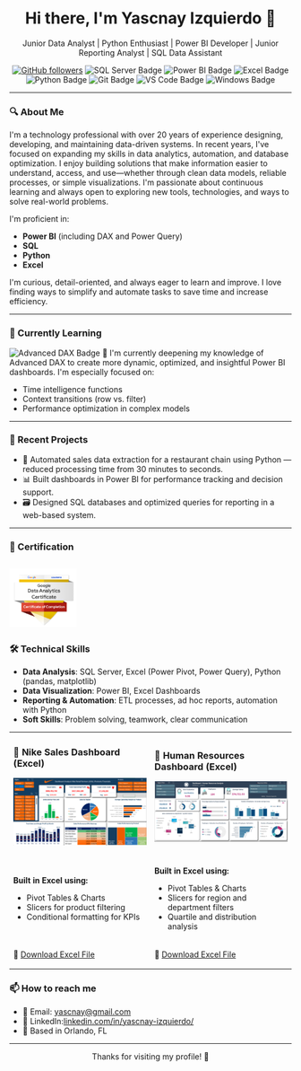 
<h1 align="center">Hi there, I'm Yascnay Izquierdo 👋</h1>

<p align="center">
  Junior Data Analyst | Python Enthusiast | Power BI Developer | Junior Reporting Analyst | SQL Data Assistant
</p>

<p align="center">
  <a href="https://github.com/yascnay"><img src="https://img.shields.io/github/followers/yascnay?label=Follow&style=social" alt="GitHub followers"></a>
  <!-- SQL Server -->
<img src="https://img.shields.io/badge/SQL%20Server-0B1D51?style=flat&logo=microsoftsqlserver&logoColor=white" alt="SQL Server Badge"/>

<!-- Power BI -->
<img src="https://img.shields.io/badge/Power%20BI-8DBCC7?style=flat&logo=powerbi&logoColor=black" alt="Power BI Badge"/>

<!-- Excel -->
<img src="https://img.shields.io/badge/Excel-3674B5?style=flat&logo=microsoftexcel&logoColor=white" alt="Excel Badge"/>

<!-- Python -->
<img src="https://img.shields.io/badge/Python-00809D?style=flat&logo=python&logoColor=white" alt="Python Badge"/>

<!-- Git -->
<img src="https://img.shields.io/badge/Git-4DA8DA?style=flat&logo=git&logoColor=white" alt="Git Badge"/>

<!-- Visual Studio Code -->
<img src="https://img.shields.io/badge/VS%20Code-5459AC?style=flat&logo=visualstudiocode&logoColor=white" alt="VS Code Badge"/>

<!-- Windows -->
<img src="https://img.shields.io/badge/Windows-0078D6?style=flat&logo=windows&logoColor=white" alt="Windows Badge"/>
</p>

---

### 🔍 About Me

I'm a technology professional with over 20 years of experience designing, developing, and maintaining data-driven systems. In recent years, I've focused on expanding my skills in data analytics, automation, and database optimization. I enjoy building solutions that make information easier to understand, access, and use—whether through clean data models, reliable processes, or simple visualizations. I'm passionate about continuous learning and always open to exploring new tools, technologies, and ways to solve real-world problems.

I'm proficient in:
- **Power BI** (including DAX and Power Query)
- **SQL**
- **Python**
- **Excel**

I'm curious, detail-oriented, and always eager to learn and improve. I love finding ways to simplify and automate tasks to save time and increase efficiency.

---
### 🚀 Currently Learning
<img src="https://img.shields.io/badge/Advanced%20DAX-DA6C6C?style=flat&logo=powerbi&logoColor=F2C811" alt="Advanced DAX Badge"/>
📘 I'm currently deepening my knowledge of Advanced DAX to create more dynamic, optimized, and insightful Power BI dashboards.
I'm especially focused on:

- Time intelligence functions
- Context transitions (row vs. filter)
- Performance optimization in complex models
  
---
### 💼 Recent Projects

- 🧾 Automated sales data extraction for a restaurant chain using Python — reduced processing time from 30 minutes to seconds.
- 📊 Built dashboards in Power BI for performance tracking and decision support.
- 🗃️ Designed SQL databases and optimized queries for reporting in a web-based system.

---
### 🏅 Certification

[<img src="badgetcoursera.png" width="120" alt="Google Data Analytics Badge"/>](https://www.credly.com/badges/1da327a7-a1f7-4391-9678-661b3cce7e8e)
---

### 🛠️ Technical Skills

- **Data Analysis**: SQL Server, Excel (Power Pivot, Power Query), Python (pandas, matplotlib)
- **Data Visualization**: Power BI, Excel Dashboards
- **Reporting & Automation**: ETL processes, ad hoc reports, automation with Python
- **Soft Skills**: Problem solving, teamwork, clear communication
<table style="width:100%;">
<tr>
<td style="width: 50%;">
 <h3>👟 Nike Sales Dashboard (Excel)</h3>
<p align="left">
  <img src="nike_dashboard.png" width="300" alt="Nike Excel Dashboard" />
</p>
</td>
<td style="width: 50%;">
<h3>👥 Human Resources Dashboard (Excel)</h3>

<p align="left">
  <img src="HumanResourcesAnalysis.png" width="300" alt="Human Resources Excel Dashboard" />
</p> 
</td>
</tr>

<tr>
<td>
<p><strong>Built in Excel using:</strong></p>
<ul>
  <li>Pivot Tables &amp; Charts</li>
  <li>Slicers for product filtering</li>
  <li>Conditional formatting for KPIs</li>
</ul>
</td>
<td>
  <p>
  <strong>Built in Excel using:</strong>
</p>
<ul>
  <li>Pivot Tables &amp; Charts</li>
  <li>Slicers for region and department filters</li>
  <li>Quartile and distribution analysis</li>
</ul>
</td>
</tr>
<tr>
  <td>
📎 <a href="https://github.com/yascnay/ExamplesExcel/blob/main">Download Excel File</a>
  </td>
  <td>
    <p>
  📎 <a href="https://github.com/yascnay/ExamplesExcel/blob/main">Download Excel File</a>
    </p>
  </td>
</tr>
</table>

  ### 📫 How to reach me

- 📧 Email: [yascnay@gmail.com](mailto:yascnay@gmail.com)
- 💼 LinkedIn:[linkedin.com/in/yascnay-izquierdo/](https://linkedin.com/in/yascnay-izquierdo/)
- 📍 Based in Orlando, FL

---

<p align="center">Thanks for visiting my profile! 🌟</p>
